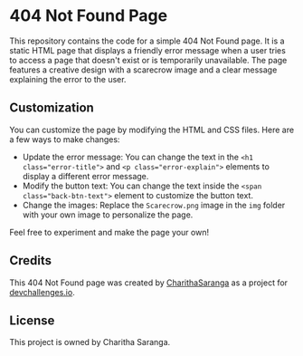# 404 Not Found Page

This repository contains the code for a simple 404 Not Found page. It is a static HTML page that displays a friendly error message when a user tries to access a page that doesn't exist or is temporarily unavailable. The page features a creative design with a scarecrow image and a clear message explaining the error to the user.

## Customization

You can customize the page by modifying the HTML and CSS files. Here are a few ways to make changes:

- Update the error message: You can change the text in the `<h1 class="error-title">` and `<p class="error-explain">` elements to display a different error message.
- Modify the button text: You can change the text inside the `<span class="back-btn-text">` element to customize the button text.
- Change the images: Replace the `Scarecrow.png` image in the `img` folder with your own image to personalize the page.

Feel free to experiment and make the page your own!

## Credits

This 404 Not Found page was created by [CharithaSaranga](https://github.com/CharithaSaranga) as a project for [devchallenges.io](https://devchallenges.io/).

## License

This project is owned by Charitha Saranga.
